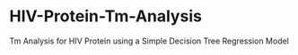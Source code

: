 # HIV-Protein-Tm-Analysis
Tm Analysis for HIV Protein using a Simple Decision Tree Regression Model
